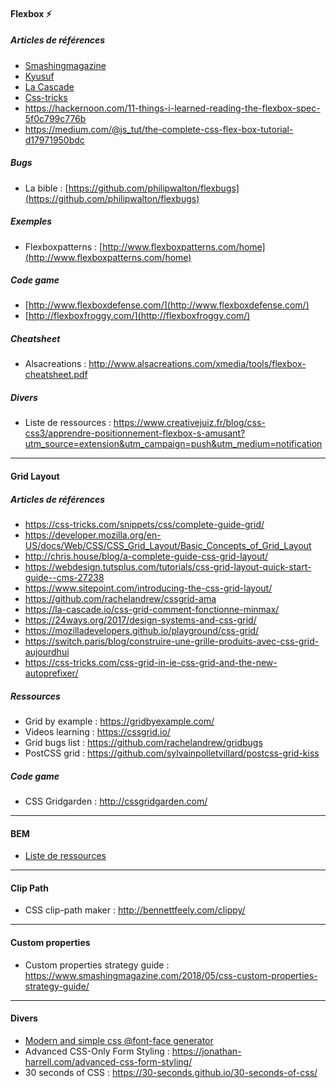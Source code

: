 #### Flexbox :zap:
##### Articles de références
- [Smashingmagazine](https://www.smashingmagazine.com/2016/11/css-grids-flexbox-and-box-alignment-our-new-system-for-web-layout/)
- [Kyusuf](https://kyusuf.com/post/almost-complete-guide-to-flexbox-without-flexbox)
- [La Cascade](https://la-cascade.io/flexbox-guide-complet/)
- [Css-tricks](https://css-tricks.com/snippets/css/a-guide-to-flexbox/)
- https://hackernoon.com/11-things-i-learned-reading-the-flexbox-spec-5f0c799c776b
- https://medium.com/@js_tut/the-complete-css-flex-box-tutorial-d17971950bdc

##### Bugs
- La bible : [https://github.com/philipwalton/flexbugs](https://github.com/philipwalton/flexbugs)

##### Exemples
- Flexboxpatterns : [http://www.flexboxpatterns.com/home](http://www.flexboxpatterns.com/home)

##### Code game
- [http://www.flexboxdefense.com/](http://www.flexboxdefense.com/)
- [http://flexboxfroggy.com/](http://flexboxfroggy.com/)

##### Cheatsheet
- Alsacreations : http://www.alsacreations.com/xmedia/tools/flexbox-cheatsheet.pdf

##### Divers
- Liste de ressources : https://www.creativejuiz.fr/blog/css-css3/apprendre-positionnement-flexbox-s-amusant?utm_source=extension&utm_campaign=push&utm_medium=notification

___
#### Grid Layout
##### Articles de références
- https://css-tricks.com/snippets/css/complete-guide-grid/
- https://developer.mozilla.org/en-US/docs/Web/CSS/CSS_Grid_Layout/Basic_Concepts_of_Grid_Layout
- http://chris.house/blog/a-complete-guide-css-grid-layout/
- https://webdesign.tutsplus.com/tutorials/css-grid-layout-quick-start-guide--cms-27238
- https://www.sitepoint.com/introducing-the-css-grid-layout/
- https://github.com/rachelandrew/cssgrid-ama
- https://la-cascade.io/css-grid-comment-fonctionne-minmax/
- https://24ways.org/2017/design-systems-and-css-grid/
- https://mozilladevelopers.github.io/playground/css-grid/
- https://switch.paris/blog/construire-une-grille-produits-avec-css-grid-aujourdhui
- https://css-tricks.com/css-grid-in-ie-css-grid-and-the-new-autoprefixer/

##### Ressources
- Grid by example : https://gridbyexample.com/
- Videos learning : https://cssgrid.io/
- Grid bugs list : https://github.com/rachelandrew/gridbugs
- PostCSS grid : https://github.com/sylvainpolletvillard/postcss-grid-kiss

##### Code game
- CSS Gridgarden : http://cssgridgarden.com/

___
#### BEM
- [Liste de ressources](https://github.com/sturobson/BEM-resources)

___
#### Clip Path
- CSS clip-path maker : http://bennettfeely.com/clippy/

___
#### Custom properties
- Custom properties strategy guide : https://www.smashingmagazine.com/2018/05/css-custom-properties-strategy-guide/
___
#### Divers
- [Modern and simple css @font-face generator](https://transfonter.org/)
- Advanced CSS-Only Form Styling : https://jonathan-harrell.com/advanced-css-form-styling/
- 30 seconds of CSS : https://30-seconds.github.io/30-seconds-of-css/

